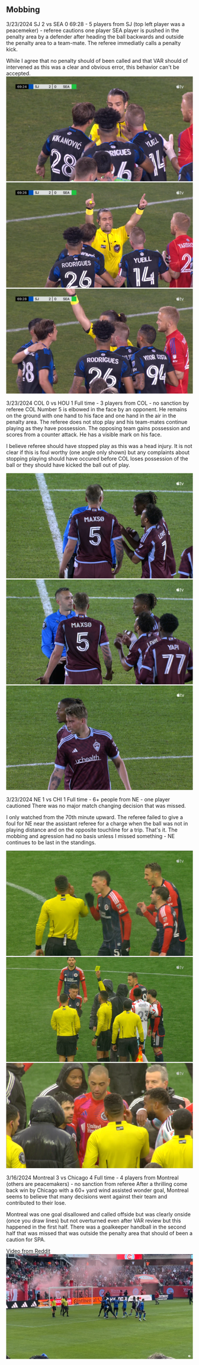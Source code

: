 ## Mobbing

3/23/2024 SJ 2 vs SEA 0 69:28 - 5 players from SJ (top left player was a peacemeker) - referee cautions one player
SEA player is pushed in the penalty area by a defender after heading the ball backwards and outside the penalty area to a team-mate. The referee immediatly calls a penalty kick.

While I agree that no penalty should of been called and that VAR should of intervened as this was a clear and obvious error, this behavior can't be accepted.
![image](media/2024-03-23-SJ-SEA-1.png)
![image](media/2024-03-23-SJ-SEA-2.png)
![image](media/2024-03-23-SJ-SEA-3.png)

3/23/2024 COL 0 vs HOU 1 Full time - 3 players from COL - no sanction by referee
COL Number 5 is elbowed in the face by an opponent. He remains on the ground with one hand to his face and one hand in the air in the penalty area. The referee does not stop play and his team-mates continue playing as they have possession. The opposing team gains possession and scores from a counter attack. He has a visible mark on his face. 

I believe referee should have stopped play as this was a head injury. It is not clear if this is foul worthy (one angle only shown) but any complaints about stopping playing should have occured before COL loses possession of the ball or they should have kicked the ball out of play. 

![image](media/2024-03-23-COL-HOU-1.png)
![image](media/2024-03-23-COL-HOU-2.png)
![image](media/2024-03-23-COL-HOU-3.png)

3/23/2024 NE 1 vs CHI 1 Full time - 6+ people from NE - one player cautioned
There was no major match changing decision that was missed.

I only watched from the 70th minute upward. The referee failed to give a foul for NE near the assistant referee for a charge when the ball was not in playing distance and on the opposite touchline for a trip. That's it. The mobbing and agression had no basis unless I missed something - NE continues to be last in the standings.

![image](media/2024-03-23-NE-CHI-1.png)
![image](media/2024-03-23-NE-CHI-2.png)
![image](media/2024-03-23-NE-CHI-3.png)

3/16/2024 Montreal 3 vs Chicago 4 Full time - 4 players from Montreal (others are peacemakers) - no sanction from referee
After a thrilling come back win by Chicago with a 60+ yard wind assisted wonder goal, Montreal seems to believe that many decisions went against their team and contributed to their lose.

Montreal was one goal disallowed and called offside but was clearly onside (once you draw lines) but not overturned even after VAR review but this happened in the first half. There was a goalkeeper handball in the second half that was missed that was outside the penalty area that should of been a caution for SPA.

[Video from Reddit](https://www.reddit.com/r/MLS/comments/1bgieyv/montreal_players_confront_officials_after_final/)
![image](media/2024-03-16-MON-CHI.png)